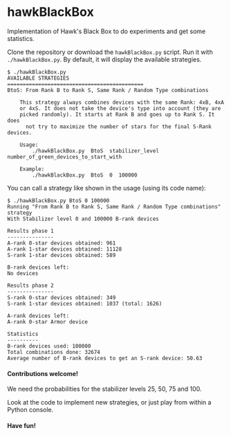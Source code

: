 # hawkBlackBox
Implementation of Hawk's Black Box to do experiments and get some statistics.

Clone the repository or download the `hawkBlackBox.py` script.
Run it with `./hawkBlackBox.py`. By default, it will display the available
strategies.

```console
$ ./hawkBlackBox.py
AVAILABLE STRATEGIES
============================================
BtoS: From Rank B to Rank S, Same Rank / Random Type combinations

    This strategy always combines devices with the same Rank: 4xB, 4xA
    or 4xS. It does not take the device's type into account (they are
    picked randomly). It starts at Rank B and goes up to Rank S. It does
      not try to maximize the number of stars for the final S-Rank devices.

    Usage:
        ./hawkBlackBox.py  BtoS  stabilizer_level  number_of_green_devices_to_start_with

    Example:
        ./hawkBlackBox.py  BtoS  0  100000
```

You can call a strategy like shown in the usage (using its code name):

```console
$ ./hawkBlackBox.py BtoS 0 100000
Running "From Rank B to Rank S, Same Rank / Random Type combinations" strategy
With Stabilizer level 0 and 100000 B-rank devices

Results phase 1
---------------
A-rank 0-star devices obtained: 961
A-rank 1-star devices obtained: 11128
S-rank 1-star devices obtained: 589

B-rank devices left:
No devices

Results phase 2
---------------
S-rank 0-star devices obtained: 349
S-rank 1-star devices obtained: 1037 (total: 1626)

A-rank devices left:
A-rank 0-star Armor device

Statistics
----------
B-rank devices used: 100000
Total combinations done: 32674
Average number of B-rank devices to get an S-rank device: 50.63
```

#### Contributions welcome!
We need the probabilities for the stabilizer levels 25, 50, 75 and 100.

Look at the code to implement new strategies, or just play from within a Python console.

#### Have fun!
